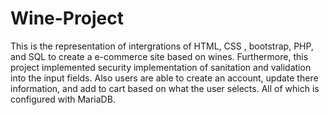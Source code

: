 # Wine-Project
This is the representation of intergrations of HTML, CSS , bootstrap, PHP, and SQL to create a e-commerce site based on wines.
Furthermore, this project implemented security implementation of sanitation and validation into the input fields. Also users
are able to create an account, update there information, and add to cart based on what the user selects. All of which is configured
with MariaDB.
